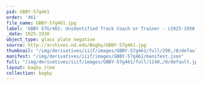```yaml
---
pid: GBBY-57g461
order: '461'
file_name: GBBY-57g461.jpg
label: 'GBBY 57G/461: Unidentified Track Coach or Trainer - c1925-1930'
_date: 1925-1930
object_type: glass plate negative
source: http://archives.nd.edu/Bagby/GBBY-57g461.jpg
thumbnail: "/img/derivatives/iiif/images/GBBY-57g461/full/250,/0/default.jpg"
manifest: "/img/derivatives/iiif/images/GBBY-57g461/manifest.json"
full: "/img/derivatives/iiif/images/GBBY-57g461/full/1140,/0/default.jpg"
layout: bagby_item
collection: bagby
---
```

